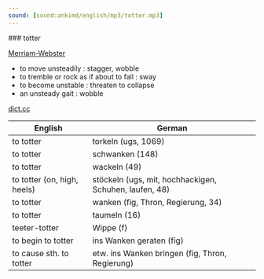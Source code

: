```yaml
---
sound: [sound:ankimd/english/mp3/totter.mp3]
---
```


\### totter

[Merriam-Webster](https://www.merriam-webster.com/dictionary/totter)

- to move unsteadily : stagger, wobble
- to tremble or rock as if about to fall : sway
- to become unstable : threaten to collapse
- an unsteady gait : wobble

[dict.cc](https://www.dict.cc/totter)

| English        | German       |
| -------------- | ------------ |
| to totter | torkeln (ugs, 1069) |
| to totter | schwanken (148) |
| to totter | wackeln (49) |
| to totter (on, high, heels) | stöckeln (ugs, mit, hochhackigen, Schuhen, laufen, 48) |
| to totter | wanken (fig, Thron, Regierung, 34) |
| to totter | taumeln (16) |
| teeter-totter | Wippe (f) |
| to begin to totter | ins Wanken geraten (fig) |
| to cause sth. to totter | etw. ins Wanken bringen (fig, Thron, Regierung) |

